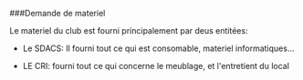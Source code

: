 ###Demande de materiel

Le materiel du club est fourni principalement par deus entitées:

- Le SDACS: Il fourni tout ce qui est consomable, materiel informatiques...

- LE CRI: fourni tout ce qui concerne le meublage, et l'entretient du local

